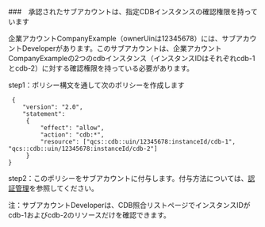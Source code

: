 ###　承認されたサブアカウントは、指定CDBインスタンスの確認権限を持っています

企業アカウントCompanyExample（ownerUinは12345678）には、サブアカウントDeveloperがあります。このサブアカウントは、企業アカウントCompanyExampleの2つのcdbインスタンス（インスタンスIDはそれぞれcdb-1とcdb-2）に対する確認権限を持っている必要があります。

step1：ポリシー構文を通して次のポリシーを作成します
```
 {
    "version": "2.0",
    "statement":
     {
         "effect": "allow",
         "action": "cdb:*",
         "resource": ["qcs::cdb::uin/12345678:instanceId/cdb-1", "qcs::cdb::uin/12345678:instanceId/cdb-2"]
     }
}
```
step2：このポリシーをサブアカウントに付与します。付与方法については、[認証管理](https://intl.cloud.tencent.com/document/product/598/10602)を参照してください。

注：サブアカウントDeveloperは、CDB照合リストページでインスタンスIDがcdb-1およびcdb-2のリソースだけを確認できます。


